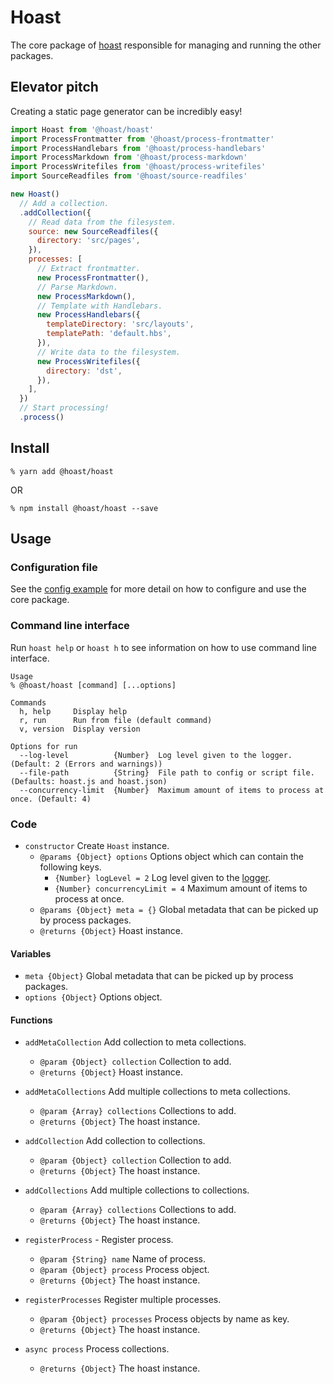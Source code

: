# Hoast

The core package of [hoast](https://hoast.js.org) responsible for managing and running the other packages.

## Elevator pitch

Creating a static page generator can be incredibly easy!

```JavaScript
import Hoast from '@hoast/hoast'
import ProcessFrontmatter from '@hoast/process-frontmatter'
import ProcessHandlebars from '@hoast/process-handlebars'
import ProcessMarkdown from '@hoast/process-markdown'
import ProcessWritefiles from '@hoast/process-writefiles'
import SourceReadfiles from '@hoast/source-readfiles'

new Hoast()
  // Add a collection.
  .addCollection({
    // Read data from the filesystem.
    source: new SourceReadfiles({
      directory: 'src/pages',
    }),
    processes: [
      // Extract frontmatter.
      new ProcessFrontmatter(),
      // Parse Markdown.
      new ProcessMarkdown(),
      // Template with Handlebars.
      new ProcessHandlebars({
        templateDirectory: 'src/layouts',
        templatePath: 'default.hbs',
      }),
      // Write data to the filesystem.
      new ProcessWritefiles({
        directory: 'dst',
      }),
    ],
  })
  // Start processing!
  .process()
```

## Install

```
% yarn add @hoast/hoast
```

OR

```
% npm install @hoast/hoast --save
```

## Usage

### Configuration file

See the [config example](https://github.com/hoast/hoast/tree/master/examples/config#readme) for more detail on how to configure and use the core package.

### Command line interface

Run `hoast help` or `hoast h` to see information on how to use command line interface.

```
Usage
% @hoast/hoast [command] [...options]

Commands
  h, help     Display help
  r, run      Run from file (default command)
  v, version  Display version

Options for run
  --log-level          {Number}  Log level given to the logger. (Default: 2 (Errors and warnings))
  --file-path          {String}  File path to config or script file. (Defaults: hoast.js and hoast.json)
  --concurrency-limit  {Number}  Maximum amount of items to process at once. (Default: 4)
```

### Code

- `constructor` Create `Hoast` instance.
  - `@params {Object} options` Options object which can contain the following keys.
    - `{Number} logLevel = 2` Log level given to the [logger](https://github.com/hoast/hoast/tree/master/packages/utils#logger.js).
    - `{Number} concurrencyLimit = 4` Maximum amount of items to process at once.
  - `@params {Object} meta = {}` Global metadata that can be picked up by process packages.
  - `@returns {Object}` Hoast instance.

#### Variables

- `meta {Object}` Global metadata that can be picked up by process packages.
- `options {Object}` Options object.

#### Functions

- `addMetaCollection` Add collection to meta collections.
  - `@param {Object} collection` Collection to add.
  - `@returns {Object}` Hoast instance.

- `addMetaCollections` Add multiple collections to meta collections.
  - `@param {Array} collections` Collections to add.
  - `@returns {Object}` The hoast instance.

- `addCollection` Add collection to collections.
  - `@param {Object} collection` Collection to add.
  - `@returns {Object}` The hoast instance.

- `addCollections` Add multiple collections to collections.
  - `@param {Array} collections` Collections to add.
   - `@returns {Object}` The hoast instance.

- `registerProcess` - Register process.
  - `@param {String} name` Name of process.
  - `@param {Object} process` Process object.
  - `@returns {Object}` The hoast instance.

- `registerProcesses` Register multiple processes.
  - `@param {Object} processes` Process objects by name as key.
  - `@returns {Object}` The hoast instance.

- `async process` Process collections.
  - `@returns {Object}` The hoast instance.
